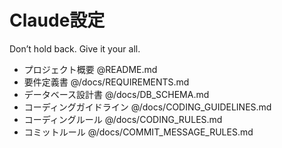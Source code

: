# Claude設定

Don’t hold back. Give it your all.

- プロジェクト概要 @README.md
- 要件定義書 @/docs/REQUIREMENTS.md
- データベース設計書 @/docs/DB_SCHEMA.md
- コーディングガイドライン @/docs/CODING_GUIDELINES.md
- コーディングルール @/docs/CODING_RULES.md
- コミットルール @/docs/COMMIT_MESSAGE_RULES.md
